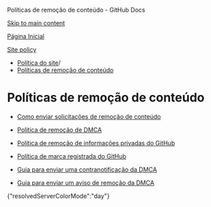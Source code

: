 Políticas de remoção de conteúdo - GitHub Docs

[Skip to main content](#main-content)

[Página Inicial](/pt)

[Site policy](/pt/site-policy)

* [Política do site](/pt/site-policy)/
* [Políticas de remoção de conteúdo](/pt/site-policy/content-removal-policies)

Políticas de remoção de conteúdo
==========

* [Como enviar solicitações de remoção de conteúdo](/pt/site-policy/content-removal-policies/submitting-content-removal-requests)

* [Política de remoção de DMCA](/pt/site-policy/content-removal-policies/dmca-takedown-policy)

* [Política de remoção de informações privadas do GitHub](/pt/site-policy/content-removal-policies/github-private-information-removal-policy)

* [Política de marca registrada do GitHub](/pt/site-policy/content-removal-policies/github-trademark-policy)

* [Guia para enviar uma contranotificação da DMCA](/pt/site-policy/content-removal-policies/guide-to-submitting-a-dmca-counter-notice)

* [Guia para enviar um aviso de remoção da DMCA](/pt/site-policy/content-removal-policies/guide-to-submitting-a-dmca-takedown-notice)

{"resolvedServerColorMode":"day"}
